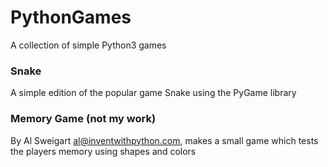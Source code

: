 # PythonGames
A collection of simple Python3 games
### Snake
A simple edition of the popular game Snake using the PyGame library
### Memory Game (not my work)
By Al Sweigart al@inventwithpython.com, makes a small game which tests the players memory using shapes and colors

